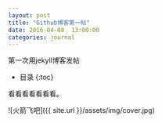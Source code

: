 ```yaml
---
layout: post
title: "Github博客第一帖"
date: 2016-04-08  13:00:00
categories: journal
---
```


第一次用jekyll博客发帖

- 目录
{:toc}

看看看看看看看。

![火箭飞吧]({{ site.url }}/assets/img/cover.jpg)